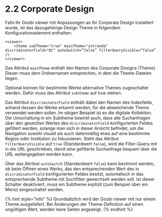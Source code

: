# 2.2 Corporate Design

Falls Ihr Goobi viewer mit Anpassungen an Ihr Corporate Design installiert wurde, ist das dazugehörige Design Theme in folgendem Konfigurationselement enthalten:

```markup
<viewer>
    <theme subTheme="true" mainTheme="intranda" discriminatorField="DC" autoSwitch=”false” filterQueryVisible=”false” />
</viewer>
```

Das Attribut `mainTheme` enthält den Namen des Corporate Designs \(Theme\). Dieser muss dem Ordnernamen entsprechen, in dem die Theme-Dateien liegen.

Optional können für bestimmte Werke alternative Themes zugeschaltet werden. Dafür muss das Attribut `subtheme` auf true stehen.

Das Attribut `discriminatorField` enthält dabei den Namen des Indexfelds, anhand dessen die Werke erkannt werden, für die abweichende Theme verwendet werden sollen. Im obigen Beispiel ist es die digitale Kollektion. Die Umschaltung in ein Subtheme bewirkt auch, dass alle Suchanfragen über den gesetzten Wertes des `discriminatorField` konfigurierten Feldes gefiltert werden, solange man sich in dieser Ansicht befindet, um die Navigation sowohl visuell als auch datenmäßig etwa auf eine bestimmte Region oder Institution zu fokussieren. Steht das Attribut `filterQueryVisible` auf `true` \(Standardwert `false`\), wird die Filter-Query mit in die URL geschrieben, damit eine gefilterte Suchanfrage bequem über die URL weitergegeben werden kann.

Über das Attribut `autoSwitch` \(Standardwert `false`\) kann bestimmt werden, ob beim Öffnen eines Werks, das den entsprechenden Wert des in `discriminatorField` konfigurierten Feldes besitzt, automatisch in das entsprechende Subtheme mit Suchfilter gewechselt werden soll. Ist dieser Schalter deaktiviert, muss ein Subtheme explizit \(zum Beispiel über ein Menü\) eingeschaltet werden.

{% hint style="info" %}
Grundsätzlich wird der Goobi viewer mit nur einem Theme ausgeliefert. Bei Änderungen der Theme-Definition auf einen ungültigen Wert, werden leere Seiten angezeigt.
{% endhint %}

